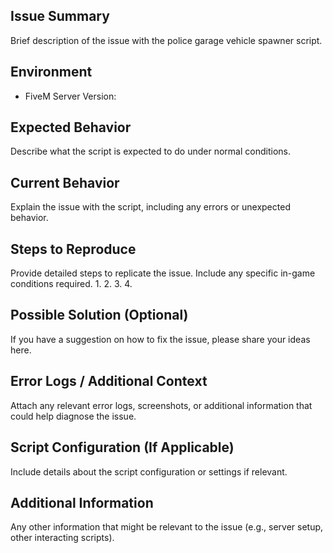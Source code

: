 ## Issue Summary
Brief description of the issue with the police garage vehicle spawner script.

## Environment
- FiveM Server Version:

## Expected Behavior
Describe what the script is expected to do under normal conditions.

## Current Behavior
Explain the issue with the script, including any errors or unexpected behavior.

## Steps to Reproduce
Provide detailed steps to replicate the issue. Include any specific in-game conditions required.
1. 
2. 
3. 
4. 

## Possible Solution (Optional)
If you have a suggestion on how to fix the issue, please share your ideas here.

## Error Logs / Additional Context
Attach any relevant error logs, screenshots, or additional information that could help diagnose the issue.

## Script Configuration (If Applicable)
Include details about the script configuration or settings if relevant.

## Additional Information
Any other information that might be relevant to the issue (e.g., server setup, other interacting scripts).
